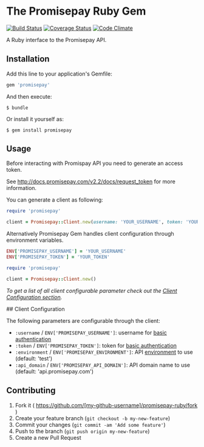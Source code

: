 # The Promisepay Ruby Gem

[![Build Status](https://travis-ci.org/PromisePay/promisepay-ruby.svg?branch=develop)](https://travis-ci.org/PromisePay/promisepay-ruby)
[![Coverage Status](https://coveralls.io/repos/PromisePay/promisepay-ruby/badge.svg?branch=develop)](https://coveralls.io/r/PromisePay/promisepay-ruby?branch=develop)
[![Code Climate](https://codeclimate.com/github/PromisePay/promisepay-ruby/badges/gpa.svg)](https://codeclimate.com/github/PromisePay/promisepay-ruby)

A Ruby interface to the Promisepay API.

## Installation

Add this line to your application's Gemfile:

```ruby
gem 'promisepay'
```

And then execute:

    $ bundle

Or install it yourself as:

    $ gem install promisepay

## Usage

Before interacting with Promispay API you need to generate an access token.

See http://docs.promisepay.com/v2.2/docs/request_token for more information.

You can generate a client as following:

```ruby
require 'promisepay'

client = Promisepay::Client.new(username: 'YOUR_USERNAME', token: 'YOUR_TOKEN')
```

Alternatively Promisepay Gem handles client configuration through environment variables.
```ruby
ENV['PROMISEPAY_USERNAME'] = 'YOUR_USERNAME'
ENV['PROMISEPAY_TOKEN'] = 'YOUR_TOKEN'
```

```ruby
require 'promisepay'

client = Promisepay::Client.new()
```

_To get a list of all client configurable parameter check out the [Client Configuration section](#client_conf)._

##<a name="client_conf"></a> Client Configuration

The following parameters are configurable through the client:
  * `:username` / `ENV['PROMISEPAY_USERNAME']`: username for [basic authentication](http://docs.promisepay.com/v2.2/docs/overview-2)
  * `:token` / `ENV['PROMISEPAY_TOKEN']`: token for [basic authentication](http://docs.promisepay.com/v2.2/docs/overview-2)
  * `:environment` / `ENV['PROMISEPAY_ENVIRONMENT']`: API [environment](http://docs.promisepay.com/v2.2/docs/environments) to use (default: 'test')
  * `:api_domain` / `ENV['PROMISEPAY_API_DOMAIN']`: API domain name to use (default: 'api.promisepay.com')

## Contributing

1. Fork it ( https://github.com/[my-github-username]/promisepay-ruby/fork )
2. Create your feature branch (`git checkout -b my-new-feature`)
3. Commit your changes (`git commit -am 'Add some feature'`)
4. Push to the branch (`git push origin my-new-feature`)
5. Create a new Pull Request
